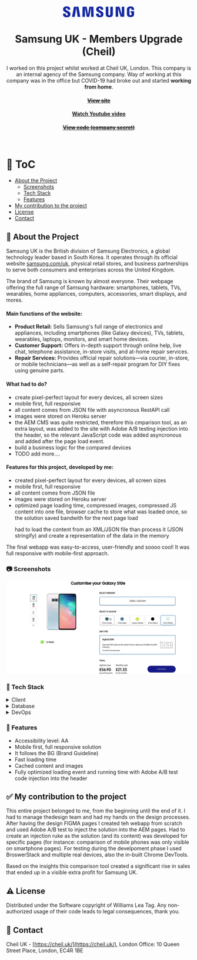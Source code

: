 <!--
Hey, thanks for using the awesome-readme-template template.
If you have any enhancements, then fork this project and create a pull request
or just open an issue with the label "enhancement".

Don't forget to give this project a star for additional support ;)
Maybe you can mention me or this repo in the acknowledgements too
-->
<div align="center">
  <img src="assets/samsung-logo.png" alt="logo" width="200" height="auto" />

  <h1>Samsung UK - Members Upgrade (Cheil)</h1>
  
  <p>
    I worked on this project whilst worked at Cheil UK, London. This company is an internal agency of the Samsung company. Way of working at this company was in the office but COVID-19 had broke out and started <strong>working from home</strong>.
  </p>
   
  <h4>
    <a href="https://www.samsung.com/uk/" target="_blank"><s>View site</s></a>
  </h4>
  <h4>
    <a href="https://www.youtube.com/watch?v=k_pkEI67mPo"  target="_blank">Watch Youtube video</a>
  </h4>
  <h4>
    <a href="#" title="Sorry, it's company secret"  target="_blank"><s>View code (company secret)</s></a>
  </h4>

</div>

<br />

<!-- Table of Contents -->

# :notebook_with_decorative_cover: ToC

- [About the Project](#star2-about-the-project)
  - [Screenshots](#camera-screenshots)
  - [Tech Stack](#space_invader-tech-stack)
  - [Features](#dart-features)
- [My contribution to the project](#white_check_mark-my-contribution-to-the-project)
- [License](#warning-license)
- [Contact](#handshake-contact)

<!-- About the Project -->

## :star2: About the Project

<p>Samsung UK is the British division of Samsung Electronics, a global technology leader based in South Korea. It operates through its official website <a href="https://www.samsung.com/uk">samsung.com/uk</a>, physical retail stores, and business partnerships to serve both consumers and enterprises across the United Kingdom.</p>
<p>The brand of Samsung is known by almost everyone. Their webpage offering the full range of Samsung hardware: smartphones, tablets, TVs, wearables, home appliances, computers, accessories, smart displays, and mores.</p>

<p><h4>Main functions of the website:</h4></p>
<ul>
  <li><strong>Product Retail:</strong> Sells Samsung's full range of electronics and appliances, including smartphones (like Galaxy devices), TVs, tablets, wearables, laptops, monitors, and smart home devices.</li>
  <li><strong>Customer Support:</strong> Offers in-depth support through online help, live chat, telephone assistance, in-store visits, and at-home repair services.</li>
  <li><strong>Repair Services:</strong> Provides official repair solutions—via courier, in-store, or mobile technicians—as well as a self-repair program for DIY fixes using genuine parts.</li>
</ul>
<p>

</p>

<p><h4>What had to do?</h4>
  <ul>
    <li>create pixel-perfect layout for every devices, all screen sizes</li>
    <li>mobile first, full responsive</li>
    <li>all content comes from JSON file with asyncronous RestAPI call</li>
    <li>images were stored on Heroku server</li>
    <li>the AEM CMS was quite restricted, therefore this cmparison tool, as an extra layout, was added to the site with Adobe A/B testing injection into the header, so the relevant JavaScript code was added asyncronous and added after the page load event.</li>
    <li>build a business logic for the compared devices</li>
    <li>TODO add more....</li>
  </ul>
</p>

<p><h4>Features for this project, developed by me:</h4>
  <ul>
    <li>created pixel-perfect layout for every devices, all screen sizes</li>
    <li>mobile first, full responsive</li>
    <li>all content comes from  JSON file</li>
    <li>images were stored on Heroku server</li>
    <li>optimized page loading time, compressed images, compressed JS content into one file, browser cache to store what was loaded once, so the solution saved bandwith for the next page load</li>
    <p>had to load the content from an XML/JSON file than process it (JSON stringify) and create a representation of the data in the memory</p>
  </ul>
</p>

<p>
The final webapp was easy-to-access, user-friendly and soooo cool! It was full responsive with mobile-first approach.
</p>

<!-- Screenshots -->

### :camera: Screenshots

<div align="center"> 
  <img src="assets/seuk-sup.jpg" alt="screenshot" />
</div>

<!-- TechStack -->

### :space_invader: Tech Stack

<details>
  <summary>Client</summary>
  <ul>
    <li><a href="https://developer.mozilla.org/en-US/docs/Web/JavaScript"  target="_blank">JavaScript</a></li>
    <li><a href=https://business.adobe.com/products/experience-manager/adobe-experience-manager.html">AEM 6.4</a></li>
    <li><a href="https://www.w3schools.com/html/html5_semantic_elements.asp" target="_blank">Semantic HTML5</a></li>
    <li><a href="https://www.w3schools.com/css/"  target="_blank">CSS3</a></li>
    <li><a href="https://developer.samsung.com/design-system/font"  target="_blank">Samsung Fonts</a></li>
    <li><a href="https://developer.samsung.com/design"  target="_blank">Samsung Design Principles</a></li>
  </ul>
</details>

<details>
<summary>Database</summary>
  <ul>
    <li><a href="https://www.json.org/">data stored in an XML/JSON file</a></li>
    <li><a href="https://www.heroku.com/">HEROKU</a></li>
  </ul>
</details>

<details>
<summary>DevOps</summary>
  <ul>
    <li><a href="https://bitbucket.org/">BitBucket</a></li>
    <li><a href="https://www.jslint.com/">JS Lint</a></li>
    <li><a href="#">Bespoken content scraper on the local development</a></li>
  </ul>
</details>

<!-- Features -->

### :dart: Features

- Accessibility level: AA
- Mobile first, full responsive solution
- It follows the BG (Brand Guideline)
- Fast loading time
- Cached content and images
- Fully optimized loading event and running time with Adobe A/B test code injection into the header

<!-- My contribution to the project -->

## :white_check_mark: My contribution to the project

<p>This entire project belonged to me, from the beginning until the end of it. I had to manage thedesign team and had my hands on the design processes. After having the design FIGMA pages I created teh webapp from scratch and used Adobe A/B test to inject the solution into the AEM pages. Had to create an injection ruke as the solution (and its content) was developed for specific pages (for instance: comparison of mobile phones was only visible on smartphone pages). For testing during the develpoment phase I used BroswerStack and multiple real devices, also the in-built Chrome DevTools.</p>
<p>Based on the insights this comparison tool created a significant rise in sales that ended up in a visible extra profit for Samsung UK.</p>

<!-- License -->

## :warning: License

Distributed under the Software copyright of Williams Lea Tag. Any non-authorized usage of their code leads to legal consequences, thank you.

<!-- Contact -->

## :handshake: Contact

Cheil UK -
[https://cheil.uk/](https://cheil.uk/), London Office: 10 Queen Street Place, London, EC4R 1BE
